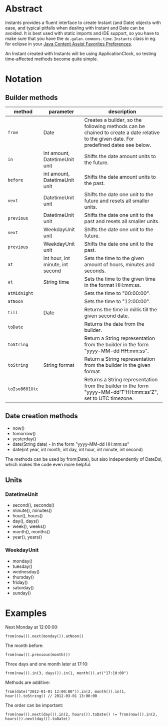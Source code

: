 # Abstract
Instants provides a fluent interface to create Instant (and Date) objects with ease, and typical pitfalls when dealing with Instant and Date can be avoided. It is best used with static imports and IDE support, so you have to make sure that you have the `de.galan.commons.time.Instants` class in eg. for eclipse in your [Java Content Assist Favorites Preferences](http://help.eclipse.org/luna/index.jsp?topic=%2Forg.eclipse.jdt.doc.user%2Freference%2Fpreferences%2Fjava%2Feditor%2Fref-preferences-content-assist-favorites.htm). 

An Instant created with Instants will be using ApplicationClock, so testing time-affected methods become quite simple.

# Notation

## Builder methods

| method | parameter | description |
|---|---|---|
|  `from` | Date | Creates a builder, so the following methods can be chained to create a date relative to the given date. For predefined dates see below. |
| `in` | int amount, DatetimeUnit unit | Shifts the date amount units to the future. |
| `before` | int amount, DatetimeUnit unit | Shifts the date amount units to the past. |
| `next` | DatetimeUnit unit | Shifts the date one unit to the future and resets all smaller units. |
| `previous` | DatetimeUnit unit | Shifts the date one unit to the past and resets all smaller units. |
| `next` | WeekdayUnit unit | Shifts the date one unit to the future. |
| `previous` | WeekdayUnit unit | Shifts the date one unit to the past. |
| `at` | int hour, int minute, int second | Sets the time to the given amount of hours, minutes and seconds. |
| `at` | String time | Sets the time to the given time in the format HH:mm:ss. |
| `atMidnight` |  | Sets the time to "00:00:00". |
| `atNoon` |  | Sets the time to "12:00:00". |
| `till` | Date | Returns the time in millis till the given second date. |
| `toDate` |  | Returns the date from the builder. |
| `toString` |  | Return a String representation from the builder in the form "yyyy-MM-dd HH:mm:ss". |
| `toString` | String format | Return a String representation from the builder in the given format. |
| `toIso8601Utc` |  | Returns a String representation from the builder in the form "yyyy-MM-dd'T'HH:mm:ss'Z", set to UTC timezone. |

## Date creation methods
* now()
* tomorrow()
* yesterday()
* date(String date) - In the form "yyyy-MM-dd HH:mm:ss"
* date(int year, int month, int day, int hour, int minute, int second)

The methods can be used by from(Date), but also independently of DateDsl, which makes the code even more helpful.

## Units

### DatetimeUnit
* second(), seconds()
* minute(), minutes()
* hour(), hours()
* day(), days()
* week(), weeks()
* month(), months()
* year(), years()

### WeekdayUnit
* monday()
* tuesday()
* wednesday()
* thursday()
* friday()
* saturday()
* sunday()

# Examples
Next Monday at 12:00:00:

    from(now()).next(monday()).atNoon()

The month before:

    from(now()).previous(month())

Three days and one month later at 17:10:

    from(now()).in(3, days()).in(1, month()).at("17:10:00")

Methods are additive:

    from(date("2012-01-01 12:00:00")).in(2, month()).in(1, hour()).toString() // 2012-03-01 13:00:00

The order can be important:

    from(now()).next(day()).in(2, hours()).toDate() != from(now()).in(2, hours()).next(day()).toDate()
